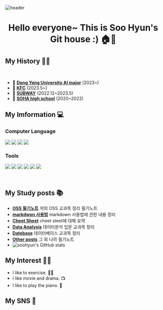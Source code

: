 ![header](https://capsule-render.vercel.app/api?type=waving&customColorList=_hexcode=FFC0CB=200&section=header&text=Welcom%20to%20Soo%20Hyun%20GitHub~!&fontSize=45)

<div align="center">
 <h1> Hello everyone~ This is Soo Hyun's Git house :) 🏠🌳 </h1>
</div align="center"> 

### <h2> My History  🙋‍♀️</h2><br/>
   - :robot: [**Dong Yang University AI major**](https://www.dongyang.ac.kr/sites/dmu_23259/index.do)   (2023~)
   - :hamburger: [**KFC**](https://www.kfckorea.com/)    (2023.5~)
   - :sandwich: [**SUBWAY**](https://www.subway.co.kr/)    (2022.12~2023.5)
   - :school: [**SOHA high school**](https://soha.hs.kr/home/index.do)   (2020~2022)

   ### <h2> My Imformation 💻</h2>
   
<h3> Computer Language</h3>
<p> <img src="https://img.shields.io/badge/C-A8B9CC?style=flat&logo=C&logoColor=white"/> <img src="https://img.shields.io/badge/python-3776AB?style=flat&logo=Python&logoColor=white"/> <img src="https://img.shields.io/badge/Git-F05032?style=flat&logo=GIT&logoColor=white"/> <img src="https://img.shields.io/badge/JAVA-F7DF1E?style=flat&logo=Java&logoColor=white"/> <br></p>
<h3> Tools</h3>
<p><img src="https://img.shields.io/badge/GitHub-181717?style=flat&logo=GitHub&logoColor=white"/> <img src="https://img.shields.io/badge/Jupyter-F37626?style=flat&logo=Jupyter&logoColor=white"/> <img src="https://img.shields.io/badge/Visual Studio Code-007ACC?style=flat&logo=Visual Studio Code&logoColor=white"/> <img src="https://img.shields.io/badge/IntelliJ IDEA-000000?style=flat&logo=IntelliJ IDEA&logoColor=white"/> <img src="https://img.shields.io/badge/PyCharm-000000?style=flat&logo=PyCharm&logoColor=white"/> <img src="https://img.shields.io/badge/Adobe Photoshop-31A8FF?style=flat&logo=Adobe Photoshop&logoColor=white"/> <br> </p>
<br>

### <h2> My Study posts 📚 </h2>
- [**OSS 필기노트**](https:/) 저의 OSS 교과목 정리 필기노트
- [**markdwon 사용법**](https:/) markdown 사용법에 관한 내용 정리
- [**Cheet Sheet**](https:/) cheet steet에 대해 요약
- [**Data Analysis**](https:/) 데이터분석 입문 교과목 정리
- [**Datebase**](http:/) 데이터베이스 교과목 정리
- [**Other posts**](https:/) 그 외 나의 필기노트
- ![soohyun's GitHub stats](https://github-readme-stats.vercel.app/api?username=simsoohyeon&show_icons=true&theme=dark)

### <h2> My Interest 🤾‍♀️</h2>
- I like to exercise. 🏃‍♀️
- I like movie and drama. 📺
- I like to play the piano. 🎹
  
### <h2> My SNS 📱</h2>
